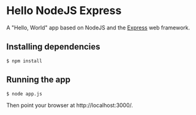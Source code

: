 # Hello NodeJS Express

A "Hello, World" app based on NodeJS and the [Express](https://expressjs.com/) web framework.

## Installing dependencies

```
$ npm install
```

## Running the app

```
$ node app.js
```

Then point your browser at http://localhost:3000/.
